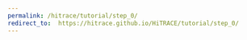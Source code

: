 ```yaml
---
permalink: /hitrace/tutorial/step_0/
redirect_to:  https://hitrace.github.io/HiTRACE/tutorial/step_0/
---
```

